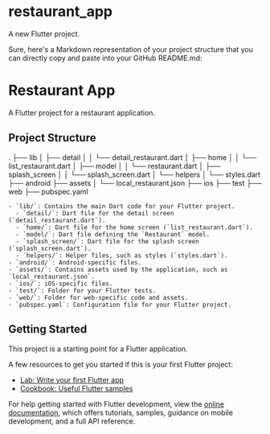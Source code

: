 # restaurant_app

A new Flutter project.

Sure, here's a Markdown representation of your project structure that you can directly copy and paste into your GitHub README.md:

# Restaurant App

A Flutter project for a restaurant application.

## Project Structure

.
├── lib
│   ├── detail
│   │   └── detail_restaurant.dart
│   ├── home
│   │   └── list_restaurant.dart
│   ├── model
│   │   └── restaurant.dart
│   ├── splash_screen
│   │   └── splash_screen.dart
│   └── helpers
│       └── styles.dart
├── android
├── assets
│   └── local_restaurant.json
├── ios
├── test
├── web
├── pubspec.yaml

```
- `lib/`: Contains the main Dart code for your Flutter project.
  - `detail/`: Dart file for the detail screen (`detail_restaurant.dart`).
  - `home/`: Dart file for the home screen (`list_restaurant.dart`).
  - `model/`: Dart file defining the `Restaurant` model.
  - `splash_screen/`: Dart file for the splash screen (`splash_screen.dart`).
  - `helpers/`: Helper files, such as styles (`styles.dart`).
- `android/`: Android-specific files.
- `assets/`: Contains assets used by the application, such as `local_restaurant.json`.
- `ios/`: iOS-specific files.
- `test/`: Folder for your Flutter tests.
- `web/`: Folder for web-specific code and assets.
- `pubspec.yaml`: Configuration file for your Flutter project.
```


## Getting Started

This project is a starting point for a Flutter application.

A few resources to get you started if this is your first Flutter project:

- [Lab: Write your first Flutter app](https://docs.flutter.dev/get-started/codelab)
- [Cookbook: Useful Flutter samples](https://docs.flutter.dev/cookbook)

For help getting started with Flutter development, view the
[online documentation](https://docs.flutter.dev/), which offers tutorials,
samples, guidance on mobile development, and a full API reference.
